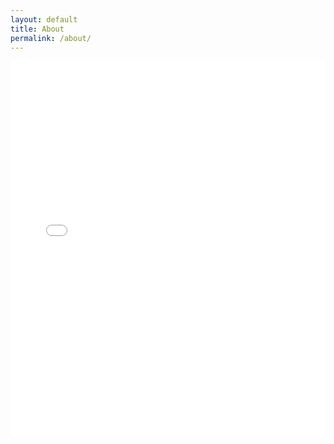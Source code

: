 ```yaml
---
layout: default
title: About
permalink: /about/
---
```


<embed src="/assets/BartEE_resume.pdf" type="application/pdf" width="100%" height="600px" />
